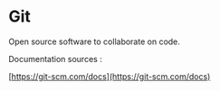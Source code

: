 

# Git

Open source software to collaborate on code.

Documentation sources :

[https://git-scm.com/docs](https://git-scm.com/docs)